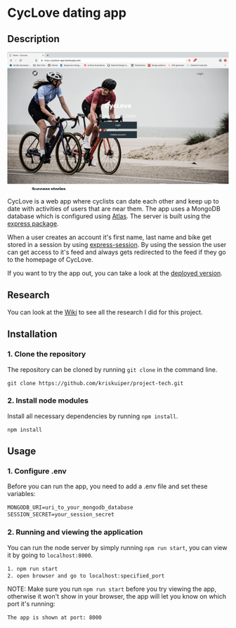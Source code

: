 # CycLove dating app
## Description
![Screenshot of the homepage](https://github.com/kriskuiper/project-tech/blob/master/assets/screenshot-cyclove.png)

CycLove is a web app where cyclists can date each other and keep up to date with activities of users that are near them. The app uses a MongoDB database which is configured using [Atlas](https://www.mongodb.com/cloud/atlas). The server is built using the [express package](https://www.npmjs.com/package/express).

When a user creates an account it's first name, last name and bike get stored in a session by using [express-session](https://www.npmjs.com/package/express-session). By using the session the user can get access to it's feed and always gets redirected to the feed if they go to the homepage of CycLove.

If you want to try the app out, you can take a look at the [deployed version](https://cyclove-app.herokuapp.com/).

## Research
You can look at the [Wiki](https://github.com/kriskuiper/project-tech/wiki) to see all the research I did for this project.

## Installation

### 1. Clone the repository
The repository can be cloned by running `git clone` in the command line.
```
git clone https://github.com/kriskuiper/project-tech.git
```

### 2. Install node modules
Install all necessary dependencies by running `npm install`.
```
npm install
```

## Usage

### 1. Configure .env
Before you can run the app, you need to add a .env file and set these variables:
```
MONGODB_URI=uri_to_your_mongodb_database
SESSION_SECRET=your_session_secret
```

### 2. Running and viewing the application
You can run the node server by simply running `npm run start`, you can view it by going to `localhost:8000`.
```
1. npm run start
2. open browser and go to localhost:specified_port
```

NOTE:
Make sure you run `npm run start` before you try viewing the app, otherwise it won't show in your browser, the app will let you know on which port it's running:
```
The app is shown at port: 8000
```
